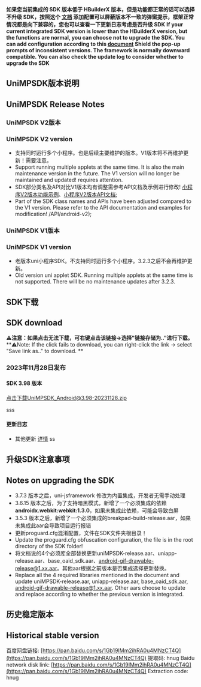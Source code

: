 **如果您当前集成的 SDK 版本低于 HBuilderX 版本，但是功能都正常的话可以选择不升级 SDK，按照这个 [文档](https://ask.dcloud.net.cn/article/35627) 添加配置可以屏蔽版本不一致的弹窗提示，框架正常情况都是向下兼容的，您也可以查看一下更新日志考虑是否升级 SDK**
**If your current integrated SDK version is lower than the HBuilderX version, but the functions are normal, you can choose not to upgrade the SDK. You can add configuration according to this [document](https://ask.dcloud.net.cn/article/35627) Shield the pop-up prompts of inconsistent versions. The framework is normally downward compatible. You can also check the update log to consider whether to upgrade the SDK**

## UniMPSDK版本说明
## UniMPSDK Release Notes

### UniMPSDK V2版本
### UniMPSDK V2 version

+ 支持同时运行多个小程序。也是后续主要维护的版本。V1版本将不再维护更新！需要注意。
+ Support running multiple applets at the same time. It is also the main maintenance version in the future. The V1 version will no longer be maintained and updated! requires attention.
+ SDK部分类名及API对比V1版本均有调整需参考API文档及示例进行修改! [小程序V2版本功能示例](UniMPDocs/Sample/android-v2)、[小程序V2版本API文档](UniMPDocs/API/android-v2);
+ Part of the SDK class names and APIs have been adjusted compared to the V1 version. Please refer to the API documentation and examples for modification! /API/android-v2);

### UniMPSDK V1版本
### UniMPSDK V1 version

+ 老版本uni小程序SDK。不支持同时运行多个小程序。3.2.3之后不会再维护更新。
+ Old version uni applet SDK. Running multiple applets at the same time is not supported. There will be no maintenance updates after 3.2.3.

## SDK下载
## SDK download

**⚠️注意：如果点击无法下载，可右键点击该链接->选择"链接存储为.."进行下载。**
**⚠️Note: If the click fails to download, you can right-click the link -> select "Save link as.." to download. **

### 2023年11月28日发布


#### SDK 3.98 版本

[点击下载UniMPSDK_Android@3.98-20231128.zip](https://native-res.dcloud.net.cn/unimp-sdk/UniMPSDK_Android%403.98-20231128.zip)

sss
#### 更新日志

+ 其他更新 [详情](https://download1.dcloud.net.cn/hbuilderx/changelog/3.98.2023112510.html)
ss
## 升级SDK注意事项
## Notes on upgrading the SDK

+ 3.7.3 版本之后，uni-jsframework 修改为内置集成，开发者无需手动处理
+ 3.6.15 版本之后，为了支持暗黑模式，新增了一个必须集成的依赖 **androidx.webkit:webkit:1.3.0**，如果未集成此依赖，可能会导致白屏
+ 3.5.3 版本之后，新增了一个必须集成的breakpad-build-release.aar，如果未集成此aar会导致项目运行报错
+ 更新proguard.cfg混淆配置，文件在SDK文件夹根目录！
+ Update the proguard.cfg obfuscation configuration, the file is in the root directory of the SDK folder!
+ 将文档说的4个必须库全部替换更新uniMPSDK-release.aar、uniapp-release.aar、base_oaid_sdk.aar、android-gif-drawable-release@1.xx.aar。其他aar根据之前版本是否集成选择更新替换。
+ Replace all the 4 required libraries mentioned in the document and update uniMPSDK-release.aar, uniapp-release.aar, base_oaid_sdk.aar, android-gif-drawable-release@1.xx.aar. Other aars choose to update and replace according to whether the previous version is integrated.

## 历史稳定版本
## Historical stable version

百度网盘链接: [https://pan.baidu.com/s/1Gb19IMm2ihRA0u4MNzCT4Q](https://pan.baidu.com/s/1Gb19IMm2ihRA0u4MNzCT4Q) 提取码: hnug
Baidu network disk link: [https://pan.baidu.com/s/1Gb19IMm2ihRA0u4MNzCT4Q](https://pan.baidu.com/s/1Gb19IMm2ihRA0u4MNzCT4Q) Extraction code: hnug
